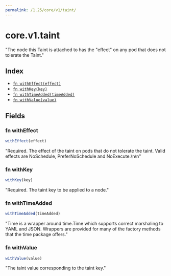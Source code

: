 ```yaml
---
permalink: /1.25/core/v1/taint/
---
```


# core.v1.taint

"The node this Taint is attached to has the \"effect\" on any pod that does not tolerate the Taint."

## Index

* [`fn withEffect(effect)`](#fn-witheffect)
* [`fn withKey(key)`](#fn-withkey)
* [`fn withTimeAdded(timeAdded)`](#fn-withtimeadded)
* [`fn withValue(value)`](#fn-withvalue)

## Fields

### fn withEffect

```ts
withEffect(effect)
```

"Required. The effect of the taint on pods that do not tolerate the taint. Valid effects are NoSchedule, PreferNoSchedule and NoExecute.\n\n"

### fn withKey

```ts
withKey(key)
```

"Required. The taint key to be applied to a node."

### fn withTimeAdded

```ts
withTimeAdded(timeAdded)
```

"Time is a wrapper around time.Time which supports correct marshaling to YAML and JSON.  Wrappers are provided for many of the factory methods that the time package offers."

### fn withValue

```ts
withValue(value)
```

"The taint value corresponding to the taint key."